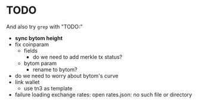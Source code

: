 # TODO

And also try `grep` with "TODO:"

+ __sync bytom height__
+ fix coinparam
    * fields
        - do we need to add merkle tx status? 
    * bytom param
        - rename to bytom?
+ do we need to worry about bytom's curve
+ link wallet
    * use tn3 as template
+ failure loading exchange rates: open rates.json: no such file or directory